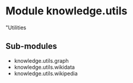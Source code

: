 Module knowledge.utils
======================
"Utilities

Sub-modules
-----------
* knowledge.utils.graph
* knowledge.utils.wikidata
* knowledge.utils.wikipedia